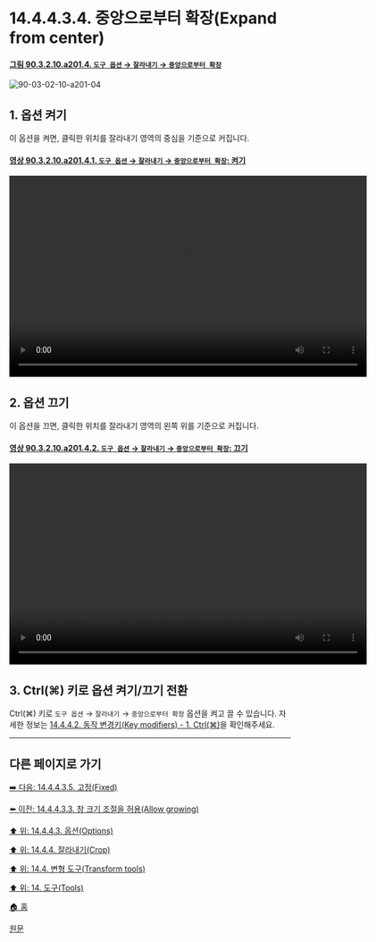 # 14.4.4.3.4. 중앙으로부터 확장(Expand from center)

<a id="90-03-02-10-a201-04"></a>

#### [그림 90.3.2.10.a201.4. `도구 옵션` → `잘라내기` → `중앙으로부터 확장`](./90-03-02-10-crop.md#90-03-02-10-a201-04)
![90-03-02-10-a201-04](https://github.com/wonder13662/gimp/assets/15767104/84cc54e6-53be-4197-b3c9-7b788f4ad570)

## 1. 옵션 켜기
이 옵션을 켜면, 클릭한 위치를 잘라내기 영역의 중심을 기준으로 커집니다.

<a id="90-03-02-10-a201-04-01"></a>

#### [영상 90.3.2.10.a201.4.1. `도구 옵션` → `잘라내기` → `중앙으로부터 확장`: 켜기](./90-03-02-10-crop.md#90-03-02-10-a201-04-01)
<video controls="controls" width="640" height="360" src="https://github.com/wonder13662/gimp/assets/15767104/ea0cc778-0ee2-4916-a652-f04ee1142839"></video>

## 2. 옵션 끄기
이 옵션을 끄면, 클릭한 위치를 잘라내기 영역의 왼쪽 위를 기준으로 커집니다.

<a id="90-03-02-10-a201-04-02"></a>

#### [영상 90.3.2.10.a201.4.2. `도구 옵션` → `잘라내기` → `중앙으로부터 확장`: 끄기](./90-03-02-10-crop.md#90-03-02-10-a201-04-02)
<video controls="controls" width="640" height="360" src="https://github.com/wonder13662/gimp/assets/15767104/9e6ca5e9-3ac8-425f-8e36-2fcd35d1f81d"></video>

## 3. Ctrl(⌘) 키로 옵션 켜기/끄기 전환
Ctrl(⌘) 키로 `도구 옵션` → `잘라내기` → `중앙으로부터 확장` 옵션을 켜고 끌 수 있습니다. 자세한 정보는 [14.4.4.2. 동작 변경키(Key modifiers) - 1. Ctrl(⌘)](./14-04-04-02-key_modifiers.md#14-04-04-02-s1)을 확인해주세요.

***

## 다른 페이지로 가기

[➡️ 다음: 14.4.4.3.5. 고정(Fixed)](./14-04-04-03-05-fixed.md)

[⬅️ 이전: 14.4.4.3.3. 창 크기 조절을 허용(Allow growing)](./14-04-04-03-03-allow_growing.md)

[⬆️ 위: 14.4.4.3. 옵션(Options)](./14-04-04-03-00-options.md)

[⬆️ 위: 14.4.4. 잘라내기(Crop)](./14-04-04-00-crop.md)

[⬆️ 위: 14.4. 변형 도구(Transform tools)](./14-04-00-transform-tools.md)

[⬆️ 위: 14. 도구(Tools)](./14-00-tools.md)

[🏠 홈](./00-home.md)

[원문](https://docs.gimp.org/2.10/ko/gimp-tool-crop.html#idm15201)